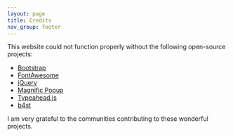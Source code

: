 ```yaml
---
layout: page
title: Credits
nav_group: footer
---
```


This website could not function properly without the following open-source projects:

- [Bootstrap](https://getbootstrap.com/)
- [FontAwesome](https://fontawesome.com/)
- [jQuery](https://jquery.org/)
- [Magnific Popup](http://dimsemenov.com/plugins/magnific-popup/)
- [Typeahead.js](https://github.com/twitter/typeahead.js)
- [b4st](https://github.com/SimonPadbury/b4st)

I am very grateful to the communities contributing to these wonderful projects.
